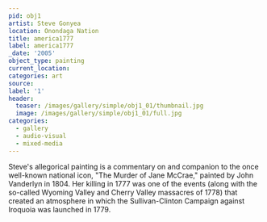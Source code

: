 ```yaml
---
pid: obj1
artist: Steve Gonyea
location: Onondaga Nation
title: america1777
label: america1777
_date: '2005'
object_type: painting
current_location:
categories: art
source:
label: '1'
header:
  teaser: /images/gallery/simple/obj1_01/thumbnail.jpg
  image: /images/gallery/simple/obj1_01/full.jpg
categories:
  - gallery
  - audio-visual
  - mixed-media
---
```

Steve's allegorical painting is a commentary on and companion to the once well-known national icon, "The Murder of Jane McCrae," painted by John Vanderlyn in 1804. Her killing in 1777 was one of the events (along with the so-called Wyoming Valley and Cherry Valley massacres of 1778) that created an atmosphere in which the Sullivan-Clinton Campaign against Iroquoia was launched in 1779.
